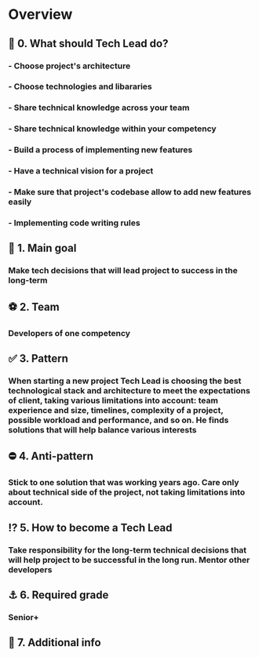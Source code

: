# Overview

## 🥅 0. **What should Tech Lead do?**

### - Choose project's architecture
### - Choose technologies and libararies
### - Share technical knowledge across your team 
### - Share technical knowledge within your competency
### - Build a process of implementing new features
### - Have a technical vision for a project
### - Make sure that project's codebase allow to add new features easily
### - Implementing code writing rules

## 🥍 1. **Main goal** 
### Make tech decisions that will lead project to success in the long-term

## ⚽ 2. **Team** 
### Developers of one competency

## ✅ 3. **Pattern** 
### When starting a new project Tech Lead is choosing the best technological stack and architecture to meet the expectations of client, taking various limitations into account: team experience and size, timelines, complexity of a project, possible workload and performance, and so on. He finds solutions that will help balance various interests

## ⛔ 4. **Anti-pattern** 
### Stick to one solution that was working years ago. Care only about technical side of the project, not taking limitations into account.

## ⁉️ 5. **How to become a Tech Lead**
### Take responsibility for the long-term technical decisions that will help project to be successful in the long run. Mentor other developers

## ⚓ 6. **Required grade**
### Senior+

## 🧮 7. **Additional info**
